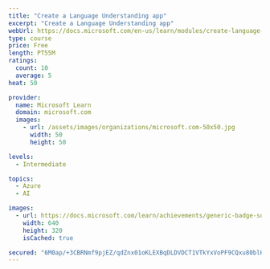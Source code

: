 ```yaml
---
title: "Create a Language Understanding app"
excerpt: "Create a Language Understanding app"
webUrl: https://docs.microsoft.com/en-us/learn/modules/create-language-understanding-app/
type: course
price: Free
length: PT55M
ratings:
  count: 10
  average: 5
heat: 50

provider:
  name: Microsoft Learn
  domain: microsoft.com
  images:
    - url: /assets/images/organizations/microsoft.com-50x50.jpg
      width: 50
      height: 50

levels:
  - Intermediate

topics:
  - Azure
  - AI

images:
  - url: https://docs.microsoft.com/learn/achievements/generic-badge-social.png
    width: 640
    height: 320
    isCached: true

secured: "6M0ap/+3CBRNmf9pjEZ/qdZnx01oKLEXBqDLDVDCT1VTkYxVoPF9CQxu80blHnXSGK79OTVgvMs5+8ojZKKQx9o1VHB5+3qG8mb+PKbyom8KzuhA6lP4D6cG7/3r9Q6SZWNeBHuwn+7fJfn+d0r7DLNLqRVhp+Du4Xq+1TI07xcPX0f62SkTnN3a1cguGzs/hcM0MvqQUEep/JuU47iCT+IrLDQejHvJf27au6UxWnL3gMwt/V/V71lVaMHNK48YfGKfP/uHR9yEB5DYmUv104cGk/F/JJYYhfzOApXHKuYIxbrpBuDqm6xjrZslPKit54R/s+sWWPko5wI9EyYs1py3UANydbFTWVgQL0pk5Sn2O0pC3DTnv54P7Dc+o+dz558M7JOy4BOP1wgVXUepo7XFjv3T87iZKmyUByHeM/c=;LndLWSIduY8oTsMCNK9a8A=="
---
```



